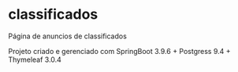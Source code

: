 # classificados

Página de anuncios de classificados

Projeto criado e gerenciado com SpringBoot 3.9.6 + Postgress 9.4 + Thymeleaf 3.0.4
